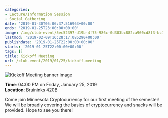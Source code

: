 ```yaml
---
categories:
- Lecture/Information Session
- Social Gathering
date: '2019-01-30T05:06:37.516963+00:00'
ends: '2019-01-25T23:00:00+00:00'
image: /img/club-event/5ec52397-d19b-4f75-986c-0d303bc882ca960cd8f3-bc11-4741-bc88-6e8c2055c7c8.png
lastmod: '2019-02-09T16:28:17.085290+00:00'
publishdate: '2019-01-25T22:00:00+00:00'
starts: '2019-01-25T22:00:00+00:00'
tags: []
title: Kickoff Meeting
url: /club-event/2019/01/25/kickoff-meeting
---
```


<img src="/img/club-event/5ec52397-d19b-4f75-986c-0d303bc882ca960cd8f3-bc11-4741-bc88-6e8c2055c7c8.png" alt="Kickoff Meeting banner image" /><br>
    <p class="eventInfo">
        <strong>Time</strong>: 04:00 PM on Friday, January 25, 2019<br>
        <strong>Location</strong>: Bruininks 420B
    </p>
    <p>Come join Minnesota Cryptocurrency for our first meeting of the semester! We will be broadly covering the basics of cryptocurrency and snacks will be provided. Hope to see you there!</p>
